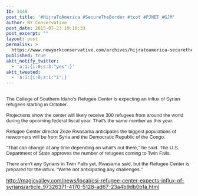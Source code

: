 ```yaml
---
ID: 3446
post_title: '#HijraToAmerica #SecureTheBorder #tcot #PJNET #GJM'
author: NY Conservative
post_date: 2015-07-23 19:10:33
post_excerpt: ""
layout: post
permalink: >
  https://www.newyorkconservative.com/archives/hijratoamerica-securetheborder-tcot-pjnet-gjm/
published: true
aktt_notify_twitter:
  - 'a:1:{i:0;s:3:"yes";}'
aktt_tweeted:
  - 'a:1:{i:0;s:1:"1";}'
---
```

<p><img src="http://www.newyorkconservative.com/wp-content/uploads/2015/07/072315_2310_HijraToAmer1.jpg" alt="" />
	</p><p><span style="color:#222222;font-family:Helvetica;font-size:10pt">The College of Southern Idaho's Refugee Center is expecting an influx of Syrian refugees starting in October.
</span></p><p><span style="color:#222222;font-family:Helvetica;font-size:10pt">Projections show the center will likely receive 300 refugees from around the world during the upcoming federal fiscal year. That's the same number as this year.
</span></p><p><span style="color:#222222;font-family:Helvetica;font-size:10pt">Refugee Center director Zeze Rwasama anticipates the biggest populations of newcomers will be from Syria and the Democratic Republic of the Congo.
</span></p><p><span style="color:#222222;font-family:Helvetica;font-size:10pt">"That can change at any time depending on what's out there," he said. The U.S. Department of State approves the number of refugees coming to Twin Falls.
</span></p><p><span style="color:#222222;font-family:Helvetica;font-size:10pt">There aren't any Syrians in Twin Falls yet, Rwasama said, but the Refugee Center is prepared for the influx. "We're not anticipating any challenges."
</span></p><p><a href="http://magicvalley.com/news/local/csi-refugee-center-expects-influx-of-syrians/article_97326371-4170-5128-ad67-23a4b9db0b1a.html">http://magicvalley.com/news/local/csi-refugee-center-expects-influx-of-syrians/article_97326371-4170-5128-ad67-23a4b9db0b1a.html</a>
	</p>